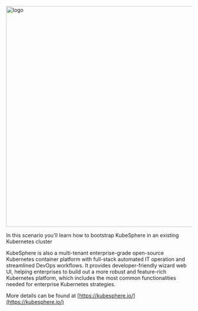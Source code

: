 <img src="https://raw.githubusercontent.com/kubesphere-sigs/katacoda-scenarios/master/Install-kubesphere-on-kubernetes/assets/images/kubesphere-logo.png" alt="logo" width="600" height="auto"/>

In this scenario you'll learn how to bootstrap  KubeSphere in an existing Kubernetes cluster

KubeSphere is also a multi-tenant enterprise-grade open-source Kubernetes container platform with full-stack automated IT operation and streamlined DevOps workflows. It provides developer-friendly wizard web UI, helping enterprises to build out a more robust and feature-rich Kubernetes platform, which includes the most common functionalities needed for enterprise Kubernetes strategies.

More details can be found at [https://kubesphere.io/](https://kubesphere.io/)
